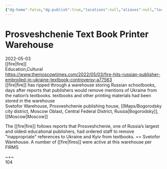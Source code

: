 ```yaml
---
{"dg-home":false,"dg-publish":true,"locations":null,"aliases":null,"location":"Svetofor Warehouse, Prosveshchenie publishing house, Bogorodsky, [[Moscow|Moscow]]","title":"Prosveshchenie Text Book Printer Warehouse","tag":"fire, educational, cultural","date":"2022-05-03","permalink":"/prosveshchenie-text-book-printer-warehouse/","dgHomeLink":true,"dgPassFrontmatter":true}
---
```



# Prosveshchenie Text Book Printer Warehouse

2022-05-03  
[[fire|fire]]  
Education,Cultural  
https://www.themoscowtimes.com/2022/05/03/fire-hits-russian-publisher-embroiled-in-ukraine-textbook-controversy-a77563  
[[fire|fire]] has ripped through a warehouse storing Russian schoolbooks, days after reports that publishers would remove mentions of Ukraine from the nation’s textbooks. textbooks and other printing materials had been stored in the warehouse  
Svetofor Warehouse, Prosveshchenie publishing house, [[Maps/Bogorodsky city district, Moscow Oblast, Central Federal District, Russia|Bogorodsky]], [[Moscow|Moscow]]

The [[fire|fire]] follows reports that Prosveshchenie, one of Russia’s largest and oldest educational publishers, had ordered staff to remove "inappropriate" references to Ukraine and Kyiv from textbooks. == Svetofor Warehouse. A number of [[fire|fires]] were active at this warehouse per FIRMS

~+~  
104
